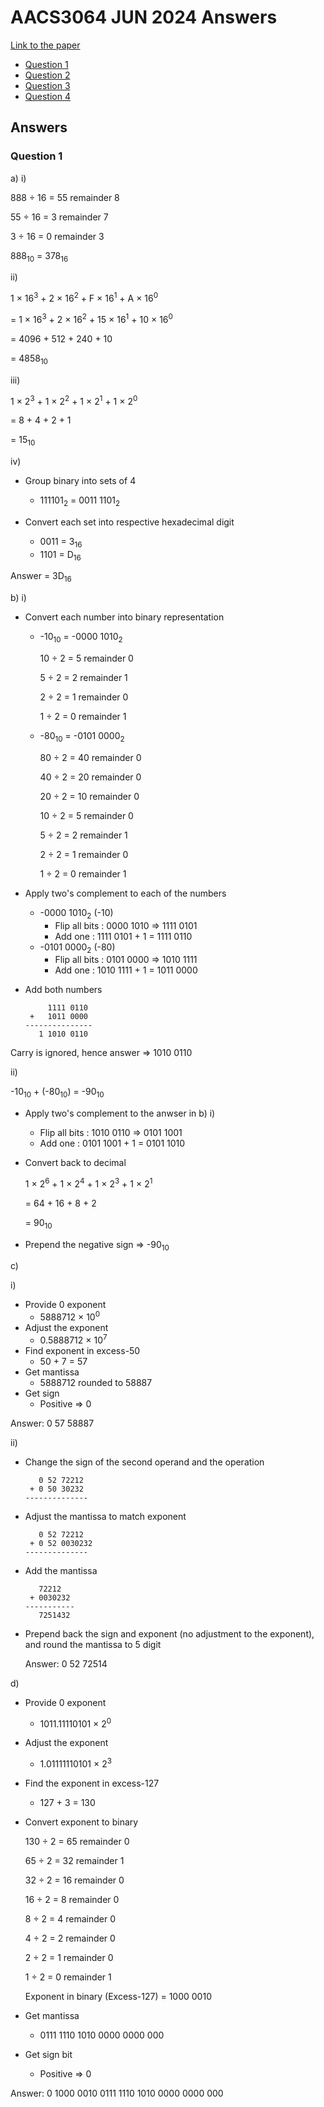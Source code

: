 # AACS3064 JUN 2024 Answers

[Link to the paper](https://eprints.tarc.edu.my/28544/1/AACS3064.pdf)

- [Question 1](#question-1)
- [Question 2](#question-2)
- [Question 3](#question-3)
- [Question 4](#question-4)

## Answers

### Question 1

a) i) 

888 ÷ 16 = 55 remainder 8

55 ÷ 16 = 3 remainder 7

3 ÷ 16 = 0 remainder 3

888<sub>10</sub> = 378<sub>16</sub>

ii)

1 × 16<sup>3</sup> + 2 × 16<sup>2</sup> + F × 16<sup>1</sup> + A × 16<sup>0</sup>

= 1 × 16<sup>3</sup> + 2 × 16<sup>2</sup> + 15 × 16<sup>1</sup> + 10 × 16<sup>0</sup>

= 4096 + 512 + 240 + 10

= 4858<sub>10</sub>

iii)

1 × 2<sup>3</sup> + 1 × 2<sup>2</sup> + 1 × 2<sup>1</sup> + 1 × 2<sup>0</sup>

= 8 + 4 + 2 + 1

= 15<sub>10</sub>

iv)

- Group binary into sets of 4

  - 111101<sub>2</sub> = 0011 1101<sub>2</sub>

- Convert each set into respective hexadecimal digit
  - 0011 = 3<sub>16</sub>
  - 1101 = D<sub>16</sub>

Answer = 3D<sub>16</sub>

b) i)

- Convert each number into binary representation
  - -10<sub>10</sub> = -0000 1010<sub>2</sub>

    10 ÷ 2 = 5 remainder 0

    5 ÷ 2 = 2 remainder 1
    
    2 ÷ 2 = 1 remainder 0

    1 ÷ 2 = 0 remainder 1

  - -80<sub>10</sub> = -0101 0000<sub>2</sub>

    80 ÷ 2 = 40 remainder 0

    40 ÷ 2 = 20 remainder 0
    
    20 ÷ 2 = 10 remainder 0

    10 ÷ 2 = 5 remainder 0

    5 ÷ 2 = 2 remainder 1
    
    2 ÷ 2 = 1 remainder 0

    1 ÷ 2 = 0 remainder 1

- Apply two's complement to each of the numbers
  - -0000 1010<sub>2</sub> (-10)
    - Flip all bits : 0000 1010 => 1111 0101
    - Add one : 1111 0101 + 1 = 1111 0110
  - -0101 0000<sub>2</sub> (-80)
    - Flip all bits : 0101 0000 => 1010 1111
    - Add one : 1010 1111 + 1 = 1011 0000

- Add both numbers
  ```
       1111 0110
   +   1011 0000
  ---------------
     1 1010 0110
  ```

Carry is ignored, hence answer => 1010 0110

ii)

-10<sub>10</sub> + (-80<sub>10</sub>) = -90<sub>10</sub>

- Apply two's complement to the anwser in b) i)
  - Flip all bits : 1010 0110 => 0101 1001
  - Add one : 0101 1001 + 1 = 0101 1010

- Convert back to decimal

  1 × 2<sup>6</sup> + 1 × 2<sup>4</sup> + 1 × 2<sup>3</sup> + 1 × 2<sup>1</sup>

  = 64 + 16 + 8 + 2

  = 90<sub>10</sub>

- Prepend the negative sign => -90<sub>10</sub>

c)

i)

- Provide 0 exponent
  - 5888712 × 10<sup>0</sup>
- Adjust the exponent
  - 0.5888712 × 10<sup>7</sup>
- Find exponent in excess-50
  - 50 + 7 = 57
- Get mantissa
  - 5888712 rounded to 58887
- Get sign
  - Positive => 0
 
Answer: 0 57 58887

ii) 

- Change the sign of the second operand and the operation
  ```
     0 52 72212
   + 0 50 30232
  --------------
  ```

- Adjust the mantissa to match exponent
  ```
     0 52 72212
   + 0 52 0030232
  --------------
  ```

- Add the mantissa
  ```
     72212
   + 0030232
  -----------
     7251432
  ```

- Prepend back the sign and exponent (no adjustment to the exponent), and round the mantissa to 5 digit

  Answer: 0 52 72514

d)

- Provide 0 exponent
  - 1011.11110101 × 2<sup>0</sup>
- Adjust the exponent
  - 1.01111110101 × 2<sup>3</sup>
- Find the exponent in excess-127
  - 127 + 3 = 130
- Convert exponent to binary
  
  130 ÷ 2 = 65 remainder 0

  65 ÷ 2 = 32 remainder 1
    
  32 ÷ 2 = 16 remainder 0

  16 ÷ 2 = 8 remainder 0

  8 ÷ 2 = 4 remainder 0

  4 ÷ 2 = 2 remainder 0
    
  2 ÷ 2 = 1 remainder 0

  1 ÷ 2 = 0 remainder 1

  Exponent in binary (Excess-127) = 1000 0010
  
- Get mantissa
  - 0111 1110 1010 0000 0000 000
- Get sign bit
  - Positive => 0

Answer: 0 1000 0010 0111 1110 1010 0000 0000 000
